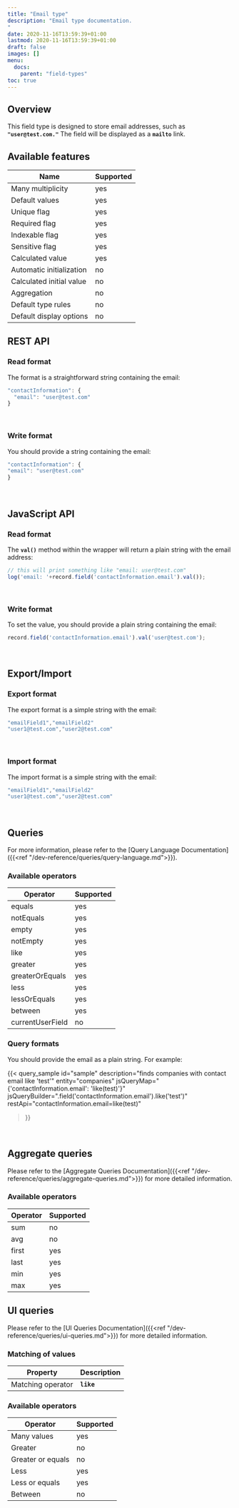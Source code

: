 ```yaml
---
title: "Email type"
description: "Email type documentation.
"
date: 2020-11-16T13:59:39+01:00
lastmod: 2020-11-16T13:59:39+01:00
draft: false
images: []
menu:
  docs:
    parent: "field-types"
toc: true
---
```


## **Overview**

This field type is designed to store email addresses, such as **`"user@test.com."`** The field will be displayed as a **`mailto`** link.

## **Available features**

Name|Supported
---|---
Many multiplicity|yes
Default values|yes
Unique flag|yes
Required flag|yes
Indexable flag|yes
Sensitive flag|yes
Calculated value|yes
Automatic initialization|no
Calculated initial value|no
Aggregation|no
Default type rules|no
Default display options|no

## **REST API**

### Read format

The format is a straightforward string containing the email:

```js
"contactInformation": {
  "email": "user@test.com"
}
```
<br>

### Write format

You should provide a string containing the email:

  ```js
  "contactInformation": {
  "email": "user@test.com"
  }
  ```
  <br>


## **JavaScript API**

### Read format

The **`val()`** method within the wrapper will return a plain string with the email address:

```js
// this will print something like "email: user@test.com"
log('email: '+record.field('contactInformation.email').val());
```
<br>

### Write format

To set the value, you should provide a plain string containing the email:

```js
record.field('contactInformation.email').val('user@test.com');
```
<br>

## **Export/Import**

### Export format

The export format is a simple string with the email:

```js
"emailField1","emailField2"
"user1@test.com","user2@test.com"
```
<br>

### Import format

The import format is a simple string with the email:

```js
"emailField1","emailField2"
"user1@test.com","user2@test.com"
```
<br>

## **Queries**

For more information, please refer to the [Query Language Documentation]({{<ref "/dev-reference/queries/query-language.md">}}).

### Available operators

Operator|Supported
---|---
equals|yes
notEquals|yes
empty|yes
notEmpty|yes
like|yes
greater|yes
greaterOrEquals|yes
less|yes
lessOrEquals|yes
between|yes
currentUserField|no

### Query formats

You should provide the email as a plain string. For example:

{{< query_sample
        id="sample"
        description="finds companies with contact email like 'test'"
        entity="companies"
        jsQueryMap="{'contactInformation.email': 'like(test)'}"
        jsQueryBuilder=".field('contactInformation.email').like('test')"
        restApi="contactInformation.email=like(test)"
>}}
<br>

## **Aggregate queries**

Please refer to the [Aggregate Queries Documentation]({{<ref "/dev-reference/queries/aggregate-queries.md">}}) for more detailed information.

### Available operators

Operator|Supported
---|---
sum|no
avg|no
first|yes
last|yes
min|yes
max|yes

## **UI queries**

Please refer to the [UI Queries Documentation]({{<ref "/dev-reference/queries/ui-queries.md">}}) for more detailed information.

### Matching of values

Property|Description
---|---
Matching operator|**`like`**

### Available operators

Operator|Supported
---|---
Many values|yes
Greater|no
Greater or equals|no
Less|yes
Less or equals|yes
Between|no